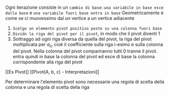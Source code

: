 Ogni iterazione consiste in un `cambio di base`: `una variabile in base esce dalla base` e `una variabile fuori base entra in base` 
Geometricamente è come se ci muovessimo dal un vertice a un vertice adiacente

1. `Scelgo un elemento pivot positivo posto su una colonna fuori base`
2. `Divido la riga del pivot per il pivot`, in modo che il pivot diventi 1
3. Sottraggo ad ogni riga diversa da quella del pivot, la riga del pivot moltiplicata per $a_{ic}$ cioè il coefficiente sulla riga i-esimo e sulla colonna del pivot. Nella colonna del pivot compariranno tutti 0 tranne il pivot. entra quindi in base la colonna del pivot ed esce di base la colonna corrispondente alla riga del pivot

[[Es Pivot]]
[[Pivot(A, b, c) - Interpretazioni]]

Per determinare l'elemento pivot sono necessarie una regola di scelta della colonna e una regola di scelta della riga